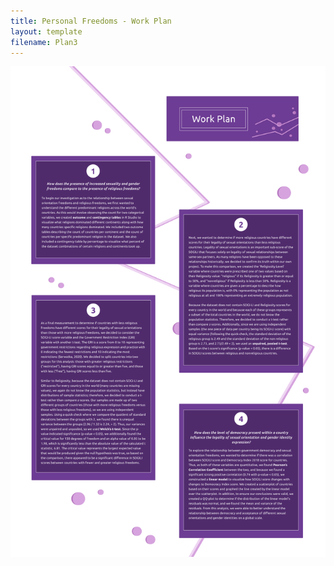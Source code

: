 ```yaml
---
title: Personal Freedoms - Work Plan
layout: template
filename: Plan3
--- 
```

<div align="center"><img src="4bWorkPlan2.png" alt="Work Plan Personal Freedoms"></div>
